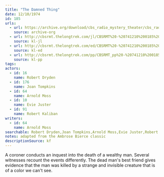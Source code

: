 ```yaml
---
title: "The Damned Thing"
date: 12/10/1974
id: 185
urls: 
  - url: https://archive.org/download/cbs_radio_mystery_theater/cbs_radio_mystery_theater-0151-0200.zip/cbs_radio_mystery_theater-0151-0200%2Fcbsrmt_0185_the_damned_thing.mp3
    source: archive-org
  - url: http://cbsrmt.thelongtrek.com/jl/CBSRMT%20-%20741210%200185%20The%20Damned%20Thing_jl.mp3
    source: kl-jl
  - url: http://cbsrmt.thelongtrek.com/ed/CBSRMT%20-%20741210%200185%20The%20Damned%20Thing_ed.mp3
    source: kl-ed
  - url: http://cbsrmt.thelongtrek.com/pp/CBSRMT_pp%20-%20741210%200185%20The%20Damned%20Thing.mp3
    source: kl-pp
tags: 
actors:  
  - id: 16
    name: Robert Dryden  
  - id: 176
    name: Joan Tompkins  
  - id: 64
    name: Arnold Moss  
  - id: 10
    name: Evie Juster  
  - id: 91
    name: Robert Kaliban
writers:  
  - id: 64
    name: Arnold Moss
searchable: Robert Dryden,Joan Tompkins,Arnold Moss,Evie Juster,Robert Kaliban Arnold Moss
notes: adapted from the Ambrose Bierce classic
descriptionSource: kf
---
```

A coroner conducts an inquest into the death of a wealthy man. Several witnesses recount the events differently. The dead man's best friend gives evidence that the man was killed by a strange and invisible creature that is of a color we can't see.
